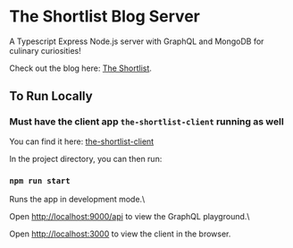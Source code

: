 # The Shortlist Blog Server

A Typescript Express Node.js server with GraphQL and MongoDB for culinary curiosities!

Check out the blog here: [The Shortlist](https://www.theshortlistblog.com/).

## To Run Locally

### Must have the client app `the-shortlist-client` running as well
You can find it here: [the-shortlist-client](https://github.com/ehirshfield/the-shortlist-client)

In the project directory, you can then run:

### `npm run start`

Runs the app in development mode.\

Open [http://localhost:9000/api](http://localhost:9000/api) to view the GraphQL playground.\

Open [http://localhost:3000](http://localhost:3000) to view the client in the browser.
